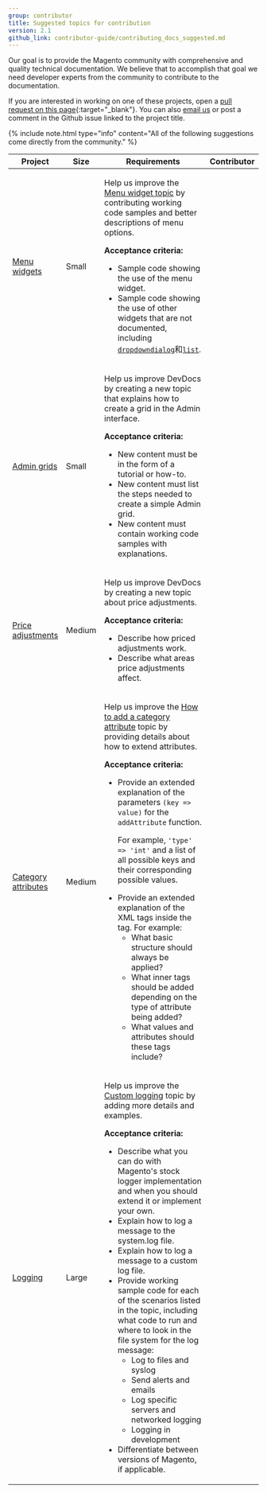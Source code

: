 ```yaml
---
group: contributor
title: Suggested topics for contribution
version: 2.1
github_link: contributor-guide/contributing_docs_suggested.md
---
```


Our goal is to provide the Magento community with comprehensive and quality technical documentation. We believe that to accomplish that goal we need developer experts from the community to contribute to the documentation.

If you are interested in working on one of these projects, open a [pull request on this page](https://github.com/magento/devdocs/tree/develop/guides/v2.0/contributor-guide/contributing_docs_suggested.md){:target="\_blank"}. You can also [email us](DL-Magento-Doc-Feedback@magento.com) or post a comment in the Github issue linked to the project title.

{% include note.html type="info" content="All of the following suggestions come directly from the community." %}

<table>
   <colgroup>
      <col width="15%">
      <col width="15%">
      <col width="55%">
      <col width="15%">
   </colgroup>
   <thead>
      <tr>
         <th>Project</th>
         <th>Size</th>
         <th>Requirements</th>
         <th>Contributor</th>
      </tr>
   </thead>
   <tbody>         
      <tr>
        <td><a href="https://github.com/magento/devdocs/issues/1276" target="\_blank">Menu widgets</a></td>
        <td>Small</td>
        <td>
          <p>Help us improve the <a href="{{ page.baseurl }}/javascript-dev-guide/widgets/widget_menu.html">Menu widget topic</a> by contributing working code samples and better descriptions of menu options.</p>
          <p><strong>Acceptance criteria:</strong></p>
            <ul>
              <li>Sample code showing the use of the menu widget.</li>
              <li>Sample code showing the use of other widgets that are not documented, including <code><a href="http://devdocs.magento.com/guides/v2.0/javascript-dev-guide/widgets/widget_dialog.html">dropdowndialog</a></code>和<code><a href="http://devdocs.magento.com/guides/v2.0/javascript-dev-guide/widgets/widget_list.html">list</a></code>.</li>
            </ul>
        </td>
        <td></td>
      </tr>
      <tr>
        <td><a href="https://github.com/magento/devdocs/issues/1465" target="\_blank">Admin grids</a></td>
        <td>Small</td>
        <td>
          <p>Help us improve DevDocs by creating a new topic that explains how to create a grid in the Admin interface.</p>
          <p><strong>Acceptance criteria:</strong></p>
            <ul>
              <li>New content must be in the form of a tutorial or how-to.</li>
              <li>New content must list the steps needed to create a simple Admin grid.</li>
              <li>New content must contain working code samples with explanations.</li>
            </ul>
        </td>
        <td></td>
      </tr>
      <tr>
        <td><a href="https://github.com/magento/devdocs/issues/1437" target="\_blank">Price adjustments</a></td>
        <td>Medium</td>
        <td>
          <p>Help us improve DevDocs by creating a new topic about price adjustments.</p>
          <p><strong>Acceptance criteria:</strong></p>
            <ul>
              <li>Describe how priced adjustments work.</li>
              <li>Describe what areas price adjustments affect.</li>
            </ul>
        </td>
        <td></td>
      </tr>
      <tr>
        <td><a href="https://github.com/magento/devdocs/issues/1637" target="\_blank">Category attributes</a></td>
        <td>Medium</td>
        <td>
          <p>Help us improve the <a href="{{ page.baseurl }}/ui_comp_guide/howto/add_category_attribute.html">How to add a category attribute</a> topic by providing details about how to extend attributes.</p>
          <p><strong>Acceptance criteria:</strong></p>
            <ul>
              <li>Provide an extended explanation of the parameters <code>(key => value)</code> for the <code>addAttribute</code> function.
              <p>For example, <code>'type' => 'int'</code> and a list of all possible keys and their corresponding possible values.</p></li>
              <li>Provide an extended explanation of the XML tags inside the tag. For example:
                <ul>
                  <li>What basic structure should always be applied?</li>
                  <li>What inner tags should be added depending on the type of attribute being added?</li>
                  <li>What values and attributes should these tags include?</li>
                </ul></li>
            </ul>
        </td>
        <td></td>
      </tr>
      <tr>
        <td><a href="https://github.com/magento/devdocs/issues/434" target="\_blank">Logging</a></td>
        <td>Large</td>
        <td>
          <p>Help us improve the <a href="{{ page.baseurl }}/config-guide/log/log-intro.html">Custom logging</a> topic by adding more details and examples.</p>
          <p><strong>Acceptance criteria:</strong></p>
            <ul>
              <li>Describe what you can do with Magento's stock logger implementation and when you should extend it or implement your own.</li>
              <li>Explain how to log a message to the system.log file.</li>
              <li>Explain how to log a message to a custom log file.</li>
              <li>Provide working sample code for each of the scenarios listed in the topic, including what code to run and where to look in the file system for the log message:
                <ul>
                  <li>Log to files and syslog</li>
                  <li>Send alerts and emails</li>
                  <li>Log specific servers and networked logging</li>
                  <li>Logging in development</li>
                </ul></li>
              <li>Differentiate between versions of Magento, if applicable.</li>
            </ul>
        </td>
        <td></td>
      </tr>
   </tbody>
</table>

